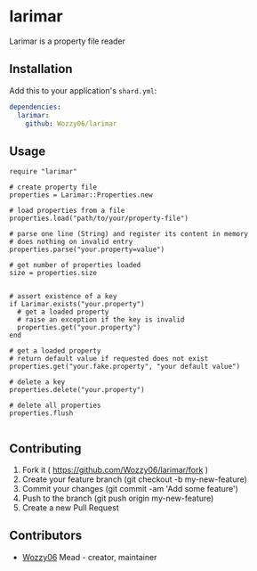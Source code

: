 # larimar

Larimar is a property file reader

## Installation

Add this to your application's `shard.yml`:

```yaml
dependencies:
  larimar:
    github: Wozzy06/larimar
```

## Usage

```crystal
require "larimar"

# create property file
properties = Larimar::Properties.new

# load properties from a file
properties.load("path/to/your/property-file")

# parse one line (String) and register its content in memory
# does nothing on invalid entry
properties.parse("your.property=value")

# get number of properties loaded
size = properties.size


# assert existence of a key
if Larimar.exists("your.property")
  # get a loaded property
  # raise an exception if the key is invalid
  properties.get("your.property")
end

# get a loaded property
# return default value if requested does not exist
properties.get("your.fake.property", "your default value")

# delete a key
properties.delete("your.property")

# delete all properties
properties.flush


```

## Contributing

1. Fork it ( https://github.com/Wozzy06/larimar/fork )
2. Create your feature branch (git checkout -b my-new-feature)
3. Commit your changes (git commit -am 'Add some feature')
4. Push to the branch (git push origin my-new-feature)
5. Create a new Pull Request

## Contributors

- [Wozzy06](https://github.com/Wozzy06) Mead - creator, maintainer
